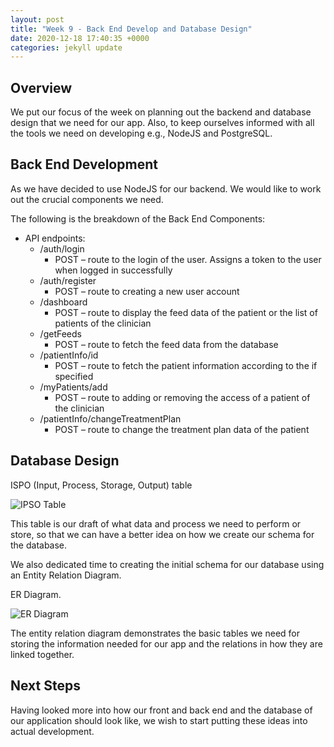 ```yaml
---
layout: post
title: "Week 9 - Back End Develop and Database Design"
date: 2020-12-18 17:40:35 +0000
categories: jekyll update
---
```


## Overview

We put our focus of the week on planning out the backend and database design that we need for our app. Also, to keep ourselves informed with all the tools we need on developing e.g., NodeJS and PostgreSQL.

## Back End Development

As we have decided to use NodeJS for our backend. We would like to work out the crucial components we need.

The following is the breakdown of the Back End Components:

- API endpoints:
    - /auth/login
        - POST – route to the login of the user. Assigns a token to the user when logged in successfully
    - /auth/register
        - POST – route to creating a new user account
    - /dashboard
        - POST – route to display the feed data of the patient or the list of patients of the clinician
    - /getFeeds
        - POST – route to fetch the feed data from the database
    - /patientInfo/id
        - POST – route to fetch the patient information according to the if specified
    - /myPatients/add
        - POST – route to adding or removing the access of a patient of the clinician
    - /patientInfo/changeTreatmentPlan
        - POST – route to change the treatment plan data of the patient

## Database Design

ISPO (Input, Process, Storage, Output) table

![IPSO Table](/Dev-Blog/assets/week9/IPSO.png)

This table is our draft of what data and process we need to perform or store, so that we can have a better idea on how we create our schema for the database.

We also dedicated time to creating the initial schema for our database using an Entity Relation Diagram.

ER Diagram.

![ER Diagram](/Dev-Blog/assets/week9/ER_Diagram.jpg)

The entity relation diagram demonstrates the basic tables we need for storing the information needed for our app and the relations in how they are linked together.

## Next Steps

Having looked more into how our front and back end and the database of our application should look like, we wish to start putting these ideas into actual development.